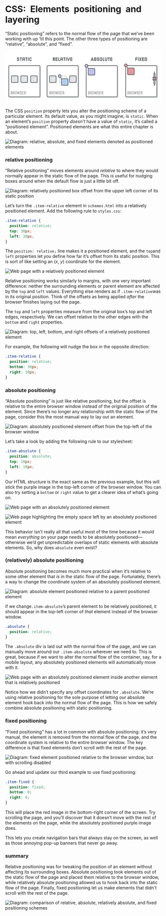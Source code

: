 # CSS: Elements positioning and layering

“Static positioning” refers to the normal flow of the page that we’ve been working with up ’til this point. The other three types of positioning are “relative”, “absolute”, and “fixed”.

![](../../.gitbook/assets/image%20%28136%29.png)

The CSS `position` property lets you alter the positioning scheme of a particular element. Its default value, as you might imagine, is `static`. When an element’s `position` property _doesn’t_ have a value of `static`, it’s called a “positioned element”. Positioned elements are what this entire chapter is about.

![Diagram: relative, absolute, and fixed elements denoted as positioned elements](https://internetingishard.com/html-and-css/advanced-positioning/positioned-elements-terminology-861fca.png)

### relative positioning

“Relative positioning” moves elements around _relative_ to where they would normally appear in the static flow of the page. This is useful for nudging boxes around when the default flow is just a little bit off.

![Diagram: relatively positioned box offset from the upper left corner of its static position](https://internetingishard.com/html-and-css/advanced-positioning/css-relative-positioning-26842e.png)

Let’s turn the `.item-relative` element in `schemes.html` into a relatively positioned element. Add the following rule to `styles.css`:

```css
.item-relative {
  position: relative;
  top: 30px;
  left: 30px;
}
```

The `position: relative;` line makes it a positioned element, and the `top`and `left` properties let you define how far it’s offset from its static position. This is sort of like setting an \(_x_, _y_\) coordinate for the element.

![Web page with a relatively positioned element](https://internetingishard.com/html-and-css/advanced-positioning/relative-positioning-screenshot-4c23c2.png)

Relative positioning works similarly to margins, with one very important difference: neither the surrounding elements or parent element are affected by the `top` and `left` values. Everything else renders as if `.item-relative`was in its original position. Think of the offsets as being applied _after_ the browser finishes laying out the page.

The `top` and `left` properties measure from the original box’s top and left edges, respectively. We can offset relative to the other edges with the `bottom` and `right` properties.

![Diagram: top, left, bottom, and right offsets of a relatively positioned element](https://internetingishard.com/html-and-css/advanced-positioning/relative-positioning-offsets-494268.png)

For example, the following will nudge the box in the opposite direction:

```css
.item-relative {
  position: relative;
  bottom: 30px;
  right: 30px;
}
```

### absolute positioning

“Absolute positioning” is just like relative positioning, but the offset is relative to the entire browser window instead of the original position of the element. Since there’s no longer any relationship with the static flow of the page, consider this the most manual way to lay out an element.

![Diagram: absolutely positioned element offset from the top-left of the browser window](https://internetingishard.com/html-and-css/advanced-positioning/css-absolute-positioning-228ce0.png)

Let’s take a look by adding the following rule to our stylesheet:

```css
.item-absolute {
  position: absolute;
  top: 10px;
  left: 10px;
}
```

Our HTML structure is the exact same as the previous example, but this will stick the purple image in the top-left corner of the browser window. You can also try setting a `bottom` or `right` value to get a clearer idea of what’s going on.

![Web page with an absolutely positioned element](https://internetingishard.com/html-and-css/advanced-positioning/absolute-positioning-screenshot-641ad7.png)

![Web page highlighting the empty space left by an absolutely positioned element](https://internetingishard.com/html-and-css/advanced-positioning/absolute-positioning-flex-start-screenshot-d4b627.png)

This behavior isn’t really all that useful most of the time because it would mean _everything_ on your page needs to be absolutely positioned—otherwise we’d get unpredictable overlaps of static elements with absolute elements. So, why does `absolute` even exist?

### \(relatively\) absolute positioning

Absolute positioning becomes much more practical when it’s relative to some other element that _is_ in the static flow of the page. Fortunately, there’s a way to change the coordinate system of an absolutely positioned element.

![Diagram: absolute element positioned relative to a parent positioned element](https://internetingishard.com/html-and-css/advanced-positioning/css-relatively-absolute-positioning-1ba963.png)

if we change`.item-absolute`’s parent element to be relatively positioned, it should appear in the top-left corner of _that_ element instead of the browser window.

```css
.absolute {
  position: relative;
}
```

The `.absolute` div is laid out with the normal flow of the page, and we can manually move around our `.item-absolute` wherever we need to. This is great, because if we want to alter the normal flow of the container, say, for a mobile layout, any absolutely positioned elements will automatically move with it.

![Web page with an absolutely positioned element inside another element that is relatively positioned](https://internetingishard.com/html-and-css/advanced-positioning/relatively-absolute-positioning-screenshot-98bcce.png)

Notice how we didn’t specify any offset coordinates for `.absolute`. We’re using relative positioning for the sole purpose of letting our absolute element hook back into the normal flow of the page. This is how we safely combine absolute positioning with static positioning.

### fixed positioning

“Fixed positioning” has a lot in common with absolute positioning: it’s very manual, the element is removed from the normal flow of the page, and the coordinate system is relative to the entire browser window. The key difference is that fixed elements don’t scroll with the rest of the page.

![Diagram: fixed element positioned relative to the browser window, but with scrolling disabled](https://internetingishard.com/html-and-css/advanced-positioning/css-fixed-positioning-342eff.png)

Go ahead and update our third example to use fixed positioning:

```css
.item-fixed {
  position: fixed;
  bottom: 0;
  right: 0;
}
```

This will place the red image in the bottom-right corner of the screen. Try scrolling the page, and you’ll discover that it doesn’t move with the rest of the elements on the page, while the absolutely positioned purple image does.

This lets you create navigation bars that always stay on the screen, as well as those annoying pop-up banners that never go away.

### summary

Relative positioning was for tweaking the position of an element without affecting its surrounding boxes. Absolute positioning took elements out of the static flow of the page and placed them relative to the browser window, while relatively absolute positioning allowed us to hook back into the static flow of the page. Finally, fixed positioning let us make elements that didn't scroll with the rest of the page.

![Diagram: comparison of relative, absolute, relatively absolute, and fixed positioning schemes](https://internetingishard.com/html-and-css/advanced-positioning/css-positioning-schemes-summary-d7f831.png)

